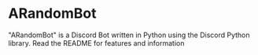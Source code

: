 # ARandomBot
 "ARandomBot" is a Discord Bot written in Python using the Discord Python library. Read the README for features and information
